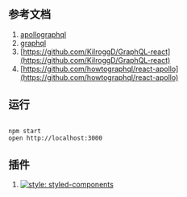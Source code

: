 ## 参考文档

1. [apollographql](https://www.apollographql.com/docs/react/basics/setup.html)
2. [graphql](http://graphql.cn)
3. [https://github.com/KilroggD/GraphQL-react](https://github.com/KilroggD/GraphQL-react)
4. [https://github.com/howtographql/react-apollo](https://github.com/howtographql/react-apollo)

## 运行

```shell

npm start
open http://localhost:3000
```
## 插件

1. [![style: styled-components](https://img.shields.io/badge/style-%F0%9F%92%85%20styled--components-orange.svg?colorB=daa357&colorA=db748e)](https://github.com/styled-components/styled-components)
